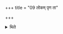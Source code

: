 +++
title = "09 लोकम् पृण ता"

+++

<details><summary>थिते</summary>

लोकं पृण ता अस्य सूददोहस इति द्वाभ्यान्द्वाभ्यां मन्त्राभ्यामेकैकां लोकम्पृणामुपदधाति ९
</details>
